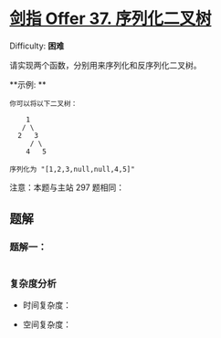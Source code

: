 # [剑指 Offer 37\. 序列化二叉树](https://leetcode-cn.com/problems/xu-lie-hua-er-cha-shu-lcof/)

Difficulty: **困难**


请实现两个函数，分别用来序列化和反序列化二叉树。

**示例: **

```
你可以将以下二叉树：

    1
   / \
  2   3
     / \
    4   5

序列化为 "[1,2,3,null,null,4,5]"
```

注意：本题与主站 297 题相同：


## 题解

### 题解一：

```java

```

### 复杂度分析

- 时间复杂度：

- 空间复杂度：
